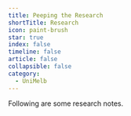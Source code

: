 ```yaml
---
title: Peeping the Research
shortTitle: Research
icon: paint-brush
star: true
index: false
timeline: false
article: false
collapsible: false
category:
  - UniMelb
---
```


Following are some research notes.

<Catalog hideHeading/>